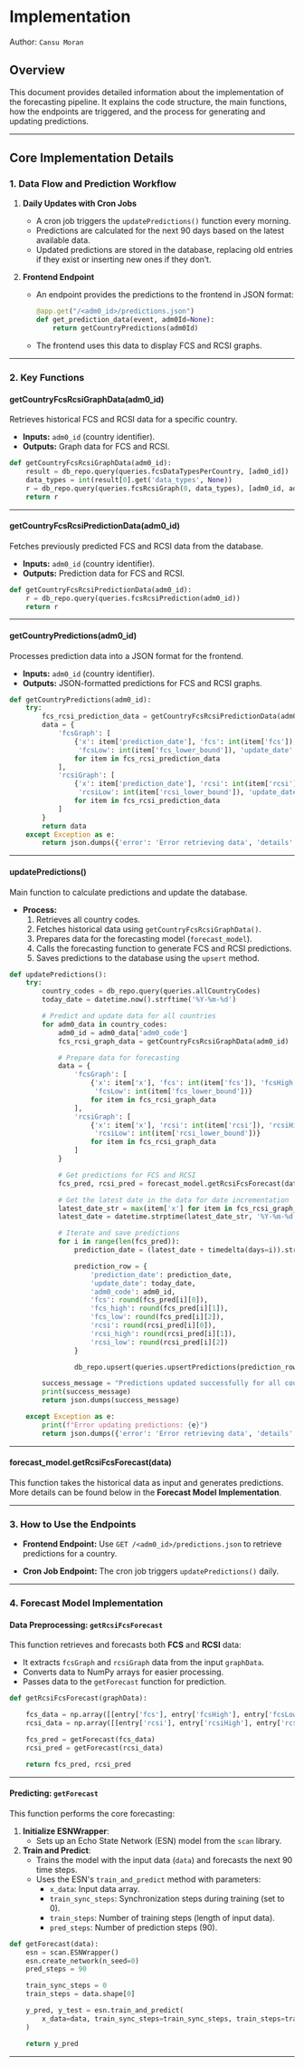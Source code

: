 # Implementation

Author: `Cansu Moran`

## **Overview**

This document provides detailed information about the implementation of the forecasting pipeline. It explains the
code structure, the main functions, how the endpoints are triggered, and the process for generating and updating
predictions.

---

## **Core Implementation Details**

### **1. Data Flow and Prediction Workflow**

1. **Daily Updates with Cron Jobs**
    - A cron job triggers the `updatePredictions()` function every morning.
    - Predictions are calculated for the next 90 days based on the latest available data.
    - Updated predictions are stored in the database, replacing old entries if they exist or inserting new ones if they
      don’t.

2. **Frontend Endpoint**
    - An endpoint provides the predictions to the frontend in JSON format:
      ```python
      @app.get("/<adm0_id>/predictions.json")
      def get_prediction_data(event, adm0Id=None):
          return getCountryPredictions(adm0Id)
      ```
    - The frontend uses this data to display FCS and RCSI graphs.

---

### **2. Key Functions**

#### **getCountryFcsRcsiGraphData(adm0_id)**

Retrieves historical FCS and RCSI data for a specific country.

- **Inputs:**
  `adm0_id` (country identifier).
- **Outputs:**
  Graph data for FCS and RCSI.

```python
def getCountryFcsRcsiGraphData(adm0_id):
    result = db_repo.query(queries.fcsDataTypesPerCountry, [adm0_id])
    data_types = int(result[0].get('data_types', None))
    r = db_repo.query(queries.fcsRcsiGraph(0, data_types), [adm0_id, adm0_id, adm0_id])
    return r
```

---

#### **getCountryFcsRcsiPredictionData(adm0_id)**

Fetches previously predicted FCS and RCSI data from the database.

- **Inputs:**
  `adm0_id` (country identifier).
- **Outputs:**
  Prediction data for FCS and RCSI.

```python
def getCountryFcsRcsiPredictionData(adm0_id):
    r = db_repo.query(queries.fcsRcsiPrediction(adm0_id))
    return r
```

---

#### **getCountryPredictions(adm0_id)**

Processes prediction data into a JSON format for the frontend.

- **Inputs:**
  `adm0_id` (country identifier).
- **Outputs:**
  JSON-formatted predictions for FCS and RCSI graphs.

```python
def getCountryPredictions(adm0_id):
    try:
        fcs_rcsi_prediction_data = getCountryFcsRcsiPredictionData(adm0_id)
        data = {
            'fcsGraph': [
                {'x': item['prediction_date'], 'fcs': int(item['fcs']), 'fcsHigh': int(item['fcs_upper_bound']),
                 'fcsLow': int(item['fcs_lower_bound']), 'update_date': item['update_date']}
                for item in fcs_rcsi_prediction_data
            ],
            'rcsiGraph': [
                {'x': item['prediction_date'], 'rcsi': int(item['rcsi']), 'rcsiHigh': int(item['rcsi_upper_bound']),
                 'rcsiLow': int(item['rcsi_lower_bound']), 'update_date': item['update_date']}
                for item in fcs_rcsi_prediction_data
            ]
        }
        return data
    except Exception as e:
        return json.dumps({'error': 'Error retrieving data', 'details': str(e)})
```

---

#### **updatePredictions()**

Main function to calculate predictions and update the database.

- **Process:**
    1. Retrieves all country codes.
    2. Fetches historical data using `getCountryFcsRcsiGraphData()`.
    3. Prepares data for the forecasting model (`forecast_model`).
    4. Calls the forecasting function to generate FCS and RCSI predictions.
    5. Saves predictions to the database using the `upsert` method.

```python
def updatePredictions():
    try:
        country_codes = db_repo.query(queries.allCountryCodes)
        today_date = datetime.now().strftime('%Y-%m-%d')

        # Predict and update data for all countries
        for adm0_data in country_codes:
            adm0_id = adm0_data['adm0_code']
            fcs_rcsi_graph_data = getCountryFcsRcsiGraphData(adm0_id)

            # Prepare data for forecasting
            data = {
                'fcsGraph': [
                    {'x': item['x'], 'fcs': int(item['fcs']), 'fcsHigh': int(item['fcs_upper_bound']),
                     'fcsLow': int(item['fcs_lower_bound'])}
                    for item in fcs_rcsi_graph_data
                ],
                'rcsiGraph': [
                    {'x': item['x'], 'rcsi': int(item['rcsi']), 'rcsiHigh': int(item['rcsi_upper_bound']),
                     'rcsiLow': int(item['rcsi_lower_bound'])}
                    for item in fcs_rcsi_graph_data
                ]
            }

            # Get predictions for FCS and RCSI
            fcs_pred, rcsi_pred = forecast_model.getRcsiFcsForecast(data)

            # Get the latest date in the data for date incrementation
            latest_date_str = max(item['x'] for item in fcs_rcsi_graph_data)
            latest_date = datetime.strptime(latest_date_str, '%Y-%m-%d')

            # Iterate and save predictions
            for i in range(len(fcs_pred)):
                prediction_date = (latest_date + timedelta(days=i)).strftime('%Y-%m-%d')

                prediction_row = {
                    'prediction_date': prediction_date,
                    'update_date': today_date,
                    'adm0_code': adm0_id,
                    'fcs': round(fcs_pred[i][0]),
                    'fcs_high': round(fcs_pred[i][1]),
                    'fcs_low': round(fcs_pred[i][2]),
                    'rcsi': round(rcsi_pred[i][0]),
                    'rcsi_high': round(rcsi_pred[i][1]),
                    'rcsi_low': round(rcsi_pred[i][2])
                }

                db_repo.upsert(queries.upsertPredictions(prediction_row))

        success_message = "Predictions updated successfully for all countries."
        print(success_message)
        return json.dumps(success_message)

    except Exception as e:
        print(f"Error updating predictions: {e}")
        return json.dumps({'error': 'Error retrieving data', 'details': str(e)})
```

---

#### **forecast_model.getRcsiFcsForecast(data)**

This function takes the historical data as input and generates predictions. More details can be found below in the **Forecast Model Implementation**.

---

### **3. How to Use the Endpoints**

- **Frontend Endpoint:**
  Use `GET /<adm0_id>/predictions.json` to retrieve predictions for a country.

- **Cron Job Endpoint:**
  The cron job triggers `updatePredictions()` daily.

---

### **4. Forecast Model Implementation**


#### Data Preprocessing: **`getRcsiFcsForecast`**

This function retrieves and forecasts both **FCS** and **RCSI** data:

- It extracts `fcsGraph` and `rcsiGraph` data from the input `graphData`.
- Converts data to NumPy arrays for easier processing.
- Passes data to the `getForecast` function for prediction.

```python
def getRcsiFcsForecast(graphData):

    fcs_data = np.array([[entry['fcs'], entry['fcsHigh'], entry['fcsLow']] for entry in graphData['fcsGraph']])
    rcsi_data = np.array([[entry['rcsi'], entry['rcsiHigh'], entry['rcsiLow']] for entry in graphData['rcsiGraph']])

    fcs_pred = getForecast(fcs_data)
    rcsi_pred = getForecast(rcsi_data)

    return fcs_pred, rcsi_pred
```
---

#### Predicting: **`getForecast`**

This function performs the core forecasting:

1. **Initialize ESNWrapper**:
    - Sets up an Echo State Network (ESN) model from the `scan` library.
2. **Train and Predict**:
    - Trains the model with the input data (`data`) and forecasts the next 90 time steps.
    - Uses the ESN's `train_and_predict` method with parameters:
        - `x_data`: Input data array.
        - `train_sync_steps`: Synchronization steps during training (set to 0).
        - `train_steps`: Number of training steps (length of input data).
        - `pred_steps`: Number of prediction steps (90).

```python
def getForecast(data):
    esn = scan.ESNWrapper()
    esn.create_network(n_seed=0)
    pred_steps = 90

    train_sync_steps = 0
    train_steps = data.shape[0]

    y_pred, y_test = esn.train_and_predict(
        x_data=data, train_sync_steps=train_sync_steps, train_steps=train_steps, pred_steps=pred_steps, w_in_seed=0
    )

    return y_pred
```
---
